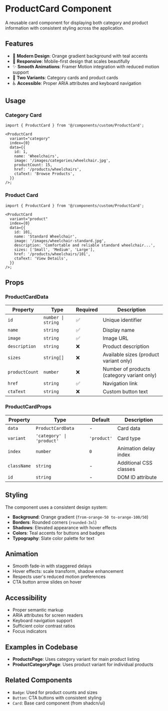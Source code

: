 # ProductCard Component

A reusable card component for displaying both category and product information with consistent styling across the application.

## Features

- 🎨 **Modern Design**: Orange gradient background with teal accents
- 📱 **Responsive**: Mobile-first design that scales beautifully
- ✨ **Smooth Animations**: Framer Motion integration with reduced motion support
- 🎯 **Two Variants**: Category cards and product cards
- ♿ **Accessible**: Proper ARIA attributes and keyboard navigation

## Usage

### Category Card

```tsx
import { ProductCard } from '@/components/custom/ProductCard';

<ProductCard
  variant="category"
  index={0}
  data={{
    id: 1,
    name: 'Wheelchairs',
    image: '/images/categories/wheelchair.jpg',
    productCount: 15,
    href: '/products/wheelchairs',
    ctaText: 'Browse Products',
  }}
/>;
```

### Product Card

```tsx
import { ProductCard } from '@/components/custom/ProductCard';

<ProductCard
  variant="product"
  index={0}
  data={{
    id: 101,
    name: 'Standard Wheelchair',
    image: '/images/wheelchair-standard.jpg',
    description: 'Comfortable and reliable standard wheelchair...',
    sizes: ['Small', 'Medium', 'Large'],
    href: '/products/wheelchairs/101',
    ctaText: 'View Details',
  }}
/>;
```

## Props

### ProductCardData

| Property       | Type               | Required | Description                                |
| -------------- | ------------------ | -------- | ------------------------------------------ |
| `id`           | `number \| string` | ✅       | Unique identifier                          |
| `name`         | `string`           | ✅       | Display name                               |
| `image`        | `string`           | ✅       | Image URL                                  |
| `description`  | `string`           | ❌       | Product description                        |
| `sizes`        | `string[]`         | ❌       | Available sizes (product variant only)     |
| `productCount` | `number`           | ❌       | Number of products (category variant only) |
| `href`         | `string`           | ✅       | Navigation link                            |
| `ctaText`      | `string`           | ❌       | Custom button text                         |

### ProductCardProps

| Property    | Type                      | Default     | Description            |
| ----------- | ------------------------- | ----------- | ---------------------- |
| `data`      | `ProductCardData`         | -           | Card data              |
| `variant`   | `'category' \| 'product'` | `'product'` | Card type              |
| `index`     | `number`                  | `0`         | Animation delay index  |
| `className` | `string`                  | -           | Additional CSS classes |
| `id`        | `string`                  | -           | DOM ID attribute       |

## Styling

The component uses a consistent design system:

- **Background**: Orange gradient (`from-orange-50 to-orange-100/50`)
- **Borders**: Rounded corners (`rounded-3xl`)
- **Shadows**: Elevated appearance with hover effects
- **Colors**: Teal accents for buttons and badges
- **Typography**: Slate color palette for text

## Animation

- Smooth fade-in with staggered delays
- Hover effects: scale transform, shadow enhancement
- Respects user's reduced motion preferences
- CTA button arrow slides on hover

## Accessibility

- Proper semantic markup
- ARIA attributes for screen readers
- Keyboard navigation support
- Sufficient color contrast ratios
- Focus indicators

## Examples in Codebase

- **ProductsPage**: Uses category variant for main product listing
- **ProductCategoryPage**: Uses product variant for individual products

## Related Components

- `Badge`: Used for product counts and sizes
- `Button`: CTA buttons with consistent styling
- `Card`: Base card component (from shadcn/ui)

